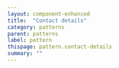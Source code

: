 ```yaml
---
layout: component-enhanced
title:  "Contact details"
category: patterns
parent: patterns
label: pattern
thispage: pattern.contact-details
summary: ""
---
```

